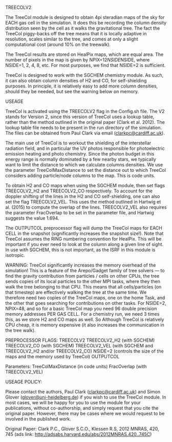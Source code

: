 
TREECOLV2

The TreeCol module is designed to obtain 4pi steradian maps of the sky for EACH gas cell in the simulation. It does this be recording the column density distribution seen by the cell as it walks the gravitational tree. The fact the TreeCol piggy-backs off the tree means that it is locally adaptive in resolution, scales similar to the tree, and comes at only a slight computational cost (around 10% on the treewalk).

The TreeCol results are stored on HealPix maps, which are equal area. The number of pixels in the map is given by NPIX=12*NSIDE*NSIDE, where NSIDE=1, 2, 4, 8, etc. For most purposes, we find that NSIDE=2 is sufficient. 

TreeCol is designed to work with the SGCHEM chemistry module. As such, it can also obtain column densities of H2 and CO, for self-shielding purposes. In principle, it is relatively easy to add more column densities, should they be needed, but see the warning below on memory.

USEAGE

TreeCol is activated using the TREECOLV2 flag in the Config.sh file. The V2 stands for Version 2, since this version of TreeCol uses a lookup table, rather than the method outlined in the original paper (Clark et al. 2012). The lookup table file needs to be present in the run directory of the simulation. The files can be obtained from Paul Clark via email (clarkpc@cardiff.ac.uk).

The main use of TreeCol is to workout the shielding of the interstellar radiation field, and in particular the UV photos responsible for photoelectric emission heating and photo chemistry. Since the photon budget in this energy range is normally dominated by a few nearby stars, we typically want to limit the distance to which we calculate columns densities. We use the parameter TreeColMaxDistance to set the distance out to which TreeCol considers adding particle/node columns to the map. This is code units. 

To obtain H2 and CO maps when using the SGCHEM module, then set flags TREECOLV2_H2 and TREECOLV2_CO respectively. To account for the doppler shifting of the lines in the H2 and CO self-shielding, one can also set the flag TREECOLV2_VEL. This uses the method outlined in Hartwig et al. (2015) to compute the overlap of the lines. TREECOLV2_VEL also requires the parameter FracOverlap to be set in the parameter file, and Hartwig suggests the value 1.694. 

The OUTPUTCOL preprocessor flag will dump the TreeCol maps for EACH CELL in the snapshot (significantly increases the snapshot size!). Note that TreeCol assumes the RING numbering convention for HealPix. This will be important if you ever need to look at the column along a given line of sight. In use with SGCHEM, this is not important, as the ISRF in this module is isotropic.

WARNING: TreeCol significantly increases the memory overhead of the simulation! This is a feature of the Arepo/Gadget family of tree solvers — to find the gravity contribution from particles / cells on other CPUs, the tree sends copies of its local particles to the other MPI tasks, where they then walk the tree belonging to that CPU. This means that all cells/particles (on that timestep) are effectively walking the tree at the same time. We therefore need two copies of the TreeCol maps, one on the home Task, and the other that goes searching for contributions on other tasks. For NSIDE=2, NPIX=48, and so for a basic TreeCol map you need 96 double precision memory addresses PER GAS CELL. For a chemistry run, we need 3 times this, as we store H2 and CO maps as well. So Although TreeCol is relatively CPU cheap, it is memory expensive (it also increases the communication in the tree walk).

PREPROCESSOR FLAGS:
	TREECOLV2
	TREECOLV2_H2    (with SGCHEM)
	TREECOLV2_CO    (with SGCHEM)
	TREECOLV2_VEL   (with SGCHEM and TREECOLV2_H2 and/or TREECOLV2_CO)
	NSIDE=2         (controls the size of the maps and the memory used by TreeCol)
	OUTPUTCOL

Parameters:
	TreeColMaxDistance  (in code units)
	FracOverlap         (with TREECOLV2_VEL)


USEAGE POLICY:

Please contact the authors, Paul Clark (clarkpc@cardiff.ac.uk) and Simon Glover (glover@uni-heidelberg.de) if you wish to use the TreeCol module. In most cases, we will be happy for you to use the module for your publications, without co-authorship, and simply request that you cite the original paper. However, there may be cases where we would request to be involved in the published work.

Original Paper: Clark P.C., Glover S.C.O., Klessen R.S, 2012 MNRAS, 420, 745 (ads link: http://adsabs.harvard.edu/abs/2012MNRAS.420..745C)

